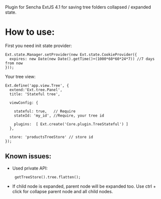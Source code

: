 Plugin for Sencha ExtJS 4.1 for saving tree folders collapsed / expanded state.

How to use:
===========

First you need init state provider:

    Ext.state.Manager.setProvider(new Ext.state.CookieProvider({
      expires: new Date(new Date().getTime()+(1000*60*60*24*7)) //7 days from now
    }));

Your tree view:

    Ext.define('app.view.Tree', {
      extend:'Ext.tree.Panel',
      title: 'Stateful tree',
    
      viewConfig: {
    
        stateful: true,   // Require
        stateId: 'my_id', //Require, your tree id 
        
        plugins:  [ Ext.create('Core.plugin.TreeStateful') ]
      },
    
      store: 'productsTreeStore' // store id
    });



Known issues:
-----------

 - Used private API: 
 
        getTreeStore().tree.flatten();
    

 - If child node is expanded, parent node will be expanded too. 
   Use ctrl + click for collapse parent node and all child nodes. 
